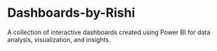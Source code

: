 # Dashboards-by-Rishi
A collection of interactive dashboards created using Power BI for data analysis, visualization, and insights.
